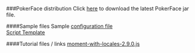 ###PokerFace distribution
Click [here](https://raw.githubusercontent.com/pcafstockf/PokerFace/master/dist/PokerFace-0.9.1.jar) to download the latest PokerFace jar file.

####Sample files
Sample [configuration file](https://raw.githubusercontent.com/pcafstockf/PokerFace/master/Samples/SampleConfig.xml)  
[Script Template](https://raw.githubusercontent.com/pcafstockf/PokerFace/master/src/site/resources/EndpointTemplate.js.html)

####Tutorial files / links
[moment-with-locales-2.9.0.js](https://raw.githubusercontent.com/pcafstockf/PokerFace/master/Samples/ScriptLibs/moment-with-locales-2.9.0.js)
